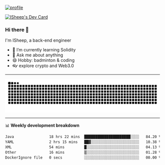 [![profile](https://user-images.githubusercontent.com/54968314/208005045-e4b42f3b-833d-4242-bfcc-e764865553a2.svg)](https://www.calligrapher.ai/)

<a href="https://app.daily.dev/linziyang1106"><img src="https://api.daily.dev/devcards/v2/i4Spwx5Skx5FpTqWcwoit.png?r=kgx&type=wide" width="652" alt="ISheep's Dev Card"/></a>

### Hi there 🐏

I'm ISheep, a back-end engineer

- 🔭 I’m currently learning Solidity
- 💬 Ask me about anything
- 😄 Hobby: badminton & coding
- 👓 explore crypto and Web3.0

-------

![](https://raw.githubusercontent.com/ISheepp/ISheepp/output/github-contribution-grid-snake.svg)

-------

📊 **Weekly development breakdown**
<!--START_SECTION:waka-->

```txt
Java                18 hrs 22 mins  █████████████████████░░░░   84.20 %
YAML                2 hrs 15 mins   ██▓░░░░░░░░░░░░░░░░░░░░░░   10.38 %
XML                 54 mins         █░░░░░░░░░░░░░░░░░░░░░░░░   04.13 %
Other               16 mins         ▒░░░░░░░░░░░░░░░░░░░░░░░░   01.28 %
DockerIgnore file   0 secs          ░░░░░░░░░░░░░░░░░░░░░░░░░   00.00 %
```

<!--END_SECTION:waka-->
